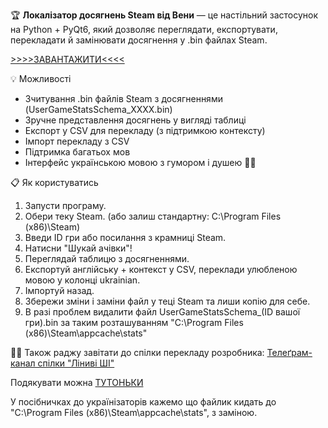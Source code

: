 🏆 <b>Локалізатор досягнень Steam від Вени</b> — це настільний застосунок на Python + PyQt6, який дозволяє переглядати, експортувати, перекладати й замінювати досягнення у .bin файлах Steam.

<a href="https://github.com/PanVena/SteamAchievementLocalizer/releases/download/Lokalizator_Vena_v3/Lokalizator_vid_Veny.exe">  >>>>ЗАВАНТАЖИТИ<<<< </a>

💡 Можливості
 - Зчитування .bin файлів Steam з досягненнями (UserGameStatsSchema_XXXX.bin)  
 - Зручне представлення досягнень у вигляді таблиці
 - Експорт у CSV для перекладу (з підтримкою контексту)  
 - Імпорт перекладу з CSV  
 - Підтримка багатьох мов 
 - Інтерфейс українською мовою з гумором і душею 💙💛


📋 Як користуватись
 
  1) Запусти програму.  
  2) Обери теку Steam. (або залиш стандартну: C:\Program Files (x86)\Steam)  
  3) Введи ID гри або посилання з крамниці Steam.  
  4) Натисни "Шукай ачівки"!  
  5) Переглядай таблицю з досягненнями. 
  6) Експортуй англійську + контекст у CSV, переклади улюбленою мовою у колонці ukrainian.  
  7) Імпортуй назад. 
  8) Збережи зміни і заміни файл у теці Steam та лиши копію для себе.
  9) В разі проблем видалити файл UserGameStatsSchema_(ID вашої гри).bin за таким розташуванням "C:\Program Files (x86)\Steam\appcache\stats\"

👩‍💻 Також раджу завітати до спілки перекладу розробника:  <a href="https://t.me/linyvi_sh_ji">  Телеґрам-канал спілки "Ліниві ШІ"</a>

Подякувати можна <a href="https://send.monobank.ua/jar/47ipoRVJAk">  ТУТОНЬКИ </a>
 

У посібничках до українізаторів кажемо що файлик кидать до "C:\Program Files (x86)\Steam\appcache\stats\", з заміною.
